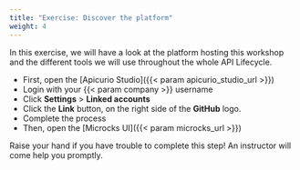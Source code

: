```yaml
---
title: "Exercise: Discover the platform"
weight: 4
---
```


In this exercise, we will have a look at the platform hosting this workshop and the different tools we will use throughout the whole API Lifecycle.

- First, open the [Apicurio Studio]({{< param apicurio_studio_url >}})
- Login with your {{< param company >}} username
- Click **Settings** > **Linked accounts**
- Click the **Link** button, on the right side of the **GitHub** logo.
- Complete the process
- Then, open the [Microcks UI]({{< param microcks_url >}})

Raise your hand if you have trouble to complete this step! An instructor will come help you promptly.
